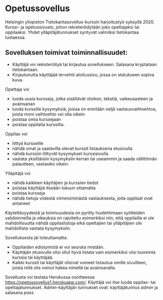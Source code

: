 # Opetussovellus

Helsingin yliopiston Tietokantasovellus-kurssin harjoitustyö syksyllä 2020. Kurssi- ja opetussivusto, johon rekisteröidytään joko opettajaksi tai oppilaaksi. Yhdet ylläpitäjätunnukset syntyvät valmiiksi tietokantaa luotaessa.

## Sovelluksen toimivat toiminnallisuudet:
* Käyttäjä voi rekisteröityä tai kirjautua sovellukseen. Salasana kryptataan tietokantaan.
* Kirjautunutta käyttäjää tervehtii aloitussivu, jossa on statukseen sopiva kuva.

Opettaja voi
* luoda uusia kursseja, jotka sisältävät otsikon, tekstiä, vaikeusasteen ja avainsanan
* luoda kurssille kysymyksiä, joissa on enintään neljä vastausvaihtoehtoa, joista moni vaihtoehto voi olla oikein
* poistaa omia kurssejaan
* poistaa oppilaita kurssilta.
 
Oppilas voi
* liittyä kursseille
* nähdä omat ja saatavilla olevat kurssit listauksena etusivulla
* nähdä kurssiin liittyvät kysymykset kurssisivulla
* vastata yksittäisiin kysymyksiin kerran tai useammin ja saada välittömän palautteen, vastasiko oikein.

Ylläpitäjä voi
* nähdä kaikkien käyttäjien ja kurssien tiedot
* poistaa käyttäjiä itseään lukuun ottamatta
* poistaa kursseja
* nähdä tietoja viidestä viimeisimmästä vastauksesta, joita oppilaat ovat antaneet

Käytettävyydestä ja toimivuudesta on pyritty huolehtimaan syötteiden validoinneilla ja oikeuksia on rajoitettu esimerkiksi niin, että oppilailla ei ole mahdollisuutta nähdä oppilaslistoja eikä opettajien tai ylläpitäjien ole mahdollista vastata kysymyksiin.

Sovelluksesta jäi toteuttamatta:
* Oppilaiden edistymistä ei voi seurata mistään.
* Käyttäjän etusivulle olisi ollut hyvä listata vain esimerkiksi viisi tuoreinta kurssia tai käyttäjää.
* Kaikki kurssit tai käyttäjät olisivat voineet listautua omille sivuilleen, joista niitä olis voinut hakea nimellä tai avainsanalla.

Sovellusta voi testata Herokussa osoitteessa https://opetussovellus1.herokuapp.com/. Käyttäjä voi itse luoda oppilas- tai opettajatunnukset. Admin-käyttäjän tunnukset ovat: käyttäjätunnus _admin_ ja salasana _pass_ 

